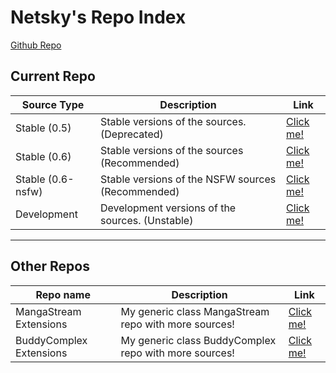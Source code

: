 # Netsky's Repo Index
[Github Repo](https://github.com/TheNetsky/netskys-extensions)

## Current Repo

| Source Type | Description |          Link |
| ---        |    ----   |         --- |
| Stable  (0.5)    | Stable versions of the sources. (Deprecated)     | [Click me!](https://thenetsky.github.io/netskys-extensions/main/)    |
| Stable (0.6)   | Stable versions of the sources (Recommended)        |  [Click me!](https://thenetsky.github.io/netskys-extensions/0.6/)    |
| Stable (0.6-nsfw)   | Stable versions of the NSFW sources (Recommended)        |  [Click me!](https://thenetsky.github.io/netskys-extensions/0.6-nsfw/)    |
| Development   | Development versions of the sources. (Unstable)        |  [Click me!](https://thenetsky.github.io/netskys-extensions/dev/)    |

___
## Other Repos

| Repo name | Description |          Link |
| ---        |    ----   |         --- |
| MangaStream Extensions | My generic class MangaStream repo with more sources!        |  [Click me!](https://thenetsky.github.io/extensions-mangastream/)    |
| BuddyComplex Extensions	| My generic class BuddyComplex repo with more sources!        |  [Click me!](https://thenetsky.github.io/extensions-buddycomplex/)    |
